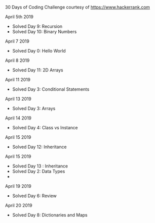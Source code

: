 30 Days of Coding Challenge courtesy of https://www.hackerrank.com

April 5th 2019
- Solved Day 9: Recursion
- Solved Day 10: Binary Numbers

April 7 2019
- Solved Day 0: Hello World

April 8 2019
- Solved Day 11: 2D Arrays

April 11 2019
- Solved Day 3: Conditional Statements

April 13 2019
- Solved Day 3: Arrays

April 14 2019
- Solved Day 4: Class vs Instance

April 15 2019
- Solved Day 12: Inheritance

April 15 2019
- Solved Day 13 : Inheritance
- Solved Day 2: Data Types
-
April 19 2019
- Solved Day 6: Review

April 20 2019 
- Solved Day 8: Dictionaries and Maps